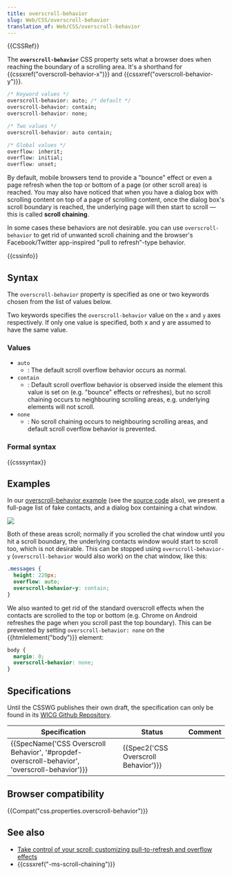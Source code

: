 ```yaml
---
title: overscroll-behavior
slug: Web/CSS/overscroll-behavior
translation_of: Web/CSS/overscroll-behavior
---
```

{{CSSRef}}

The **`overscroll-behavior`** CSS property sets what a browser does when reaching the boundary of a scrolling area. It's a shorthand for {{cssxref("overscroll-behavior-x")}} and {{cssxref("overscroll-behavior-y")}}.

```css
/* Keyword values */
overscroll-behavior: auto; /* default */
overscroll-behavior: contain;
overscroll-behavior: none;

/* Two values */
overscroll-behavior: auto contain;

/* Global values */
overflow: inherit;
overflow: initial;
overflow: unset;
```

By default, mobile browsers tend to provide a "bounce" effect or even a page refresh when the top or bottom of a page (or other scroll area) is reached. You may also have noticed that when you have a dialog box with scrolling content on top of a page of scrolling content, once the dialog box's scroll boundary is reached, the underlying page will then start to scroll — this is called **scroll chaining**.

In some cases these behaviors are not desirable. you can use `overscroll-behavior` to get rid of unwanted scroll chaining and the browser's Facebook/Twitter app-inspired "pull to refresh"-type behavior.

{{cssinfo}}

## Syntax

The `overscroll-behavior` property is specified as one or two keywords chosen from the list of values below.

Two keywords specifies the `overscroll-behavior` value on the `x` and `y` axes respectively. If only one value is specified, both x and y are assumed to have the same value.

### Values

- `auto`
  - : The default scroll overflow behavior occurs as normal.
- `contain`
  - : Default scroll overflow behavior is observed inside the element this value is set on (e.g. "bounce" effects or refreshes), but no scroll chaining occurs to neighbouring scrolling areas, e.g. underlying elements will not scroll.
- `none`
  - : No scroll chaining occurs to neighbouring scrolling areas, and default scroll overflow behavior is prevented.

### Formal syntax

{{csssyntax}}

## Examples

In our [overscroll-behavior example](https://mdn.github.io/css-examples/overscroll-behavior/) (see the [source code](https://github.com/mdn/css-examples/tree/master/overscroll-behavior) also), we present a full-page list of fake contacts, and a dialog box containing a chat window.

![](https://mdn.mozillademos.org/files/15778/example.png)

Both of these areas scroll; normally if you scrolled the chat window until you hit a scroll boundary, the underlying contacts window would start to scroll too, which is not desirable. This can be stopped using `overscroll-behavior-y` (`overscroll-behavior` would also work) on the chat window, like this:

```css
.messages {
  height: 220px;
  overflow: auto;
  overscroll-behavior-y: contain;
}
```

We also wanted to get rid of the standard overscroll effects when the contacts are scrolled to the top or bottom (e.g. Chrome on Android refreshes the page when you scroll past the top boundary). This can be prevented by setting `overscroll-behavior: none` on the {{htmlelement("body")}} element:

```css
body {
  margin: 0;
  overscroll-behavior: none;
}
```

## Specifications

Until the CSSWG publishes their own draft, the specification can only be found in its [WICG Github Repository](https://wicg.github.io/overscroll-behavior/).

| Specification                                                                                                                | Status                                           | Comment |
| ---------------------------------------------------------------------------------------------------------------------------- | ------------------------------------------------ | ------- |
| {{SpecName('CSS Overscroll Behavior', '#propdef-overscroll-behavior', 'overscroll-behavior')}} | {{Spec2('CSS Overscroll Behavior')}} |         |

## Browser compatibility

{{Compat("css.properties.overscroll-behavior")}}

## See also

- [Take control of your scroll: customizing pull-to-refresh and overflow effects](https://developers.google.com/web/updates/2017/11/overscroll-behavior#demo)
- {{cssxref("-ms-scroll-chaining")}}
